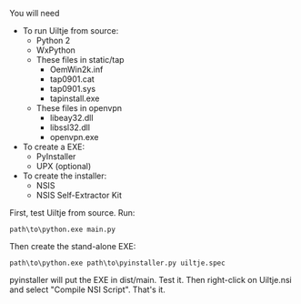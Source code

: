 You will need

  * To run Uiltje from source:
    * Python 2
    * WxPython
    * These files in static/tap
       * OemWin2k.inf
       * tap0901.cat
       * tap0901.sys
       * tapinstall.exe
    * These files in openvpn
       * libeay32.dll
       * libssl32.dll
       * openvpn.exe
  * To create a EXE:
    * PyInstaller
    * UPX (optional)
  * To create the installer:
    * NSIS
    * NSIS Self-Extractor Kit

First, test Uiltje from source.  Run:

    path\to\python.exe main.py

Then create the stand-alone EXE:

    path\to\python.exe path\to\pyinstaller.py uiltje.spec

pyinstaller will put the EXE in dist/main.  Test it.  Then right-click on
Uiltje.nsi and select "Compile NSI Script".  That's it.

